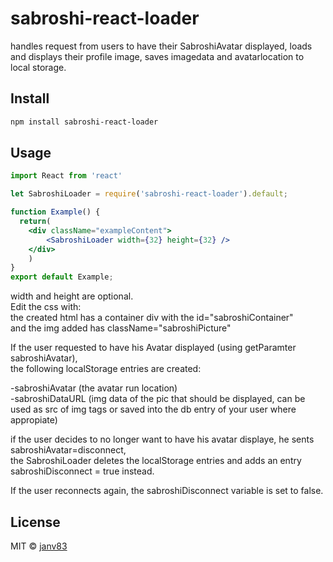# sabroshi-react-loader
handles request from users to have their SabroshiAvatar displayed, loads and displays their profile image, saves imagedata and avatarlocation to local storage.  

## Install

```bash
npm install sabroshi-react-loader
```

## Usage
```jsx
import React from 'react'

let SabroshiLoader = require('sabroshi-react-loader').default;

function Example() {
  return(
    <div className="exampleContent">
        <SabroshiLoader width={32} height={32} />
    </div>
    )
}
export default Example;

```

width and height are optional.  
Edit the css with:  
the created html has a container div with the id="sabroshiContainer"  
and the img added has className="sabroshiPicture"  


If the user requested to have his Avatar displayed (using getParamter sabroshiAvatar),  
the following localStorage entries are created:  

-sabroshiAvatar  (the avatar run location)  
-sabroshiDataURL  (img data of the pic that should be displayed, can be used as src of img tags or saved into the db entry of your user where appropiate)  

if the user decides to no longer want to have his avatar displaye, he sents sabroshiAvatar=disconnect,   
the SabroshiLoader deletes the localStorage entries and adds an entry sabroshiDisconnect = true instead.  

If the user reconnects again, the sabroshiDisconnect variable is set to false.  


## License

MIT © [janv83](https://github.com/janv83)  